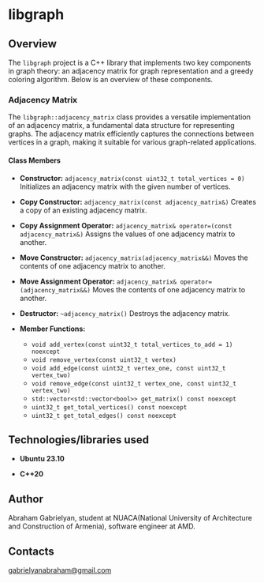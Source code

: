 # libgraph

## Overview

The `libgraph` project is a C++ library that implements two key components in graph theory: an adjacency matrix for graph representation and a greedy coloring algorithm. Below is an overview of these components.

### Adjacency Matrix

The `libgraph::adjacency_matrix` class provides a versatile implementation of an adjacency matrix, a fundamental data structure for representing graphs. The adjacency matrix efficiently captures the connections between vertices in a graph, making it suitable for various graph-related applications.

#### Class Members

- **Constructor:** `adjacency_matrix(const uint32_t total_vertices = 0)`
  Initializes an adjacency matrix with the given number of vertices.

- **Copy Constructor:** `adjacency_matrix(const adjacency_matrix&)`
  Creates a copy of an existing adjacency matrix.

- **Copy Assignment Operator:** `adjacency_matrix& operator=(const adjacency_matrix&)`
  Assigns the values of one adjacency matrix to another.

- **Move Constructor:** `adjacency_matrix(adjacency_matrix&&)`
  Moves the contents of one adjacency matrix to another.

- **Move Assignment Operator:** `adjacency_matrix& operator=(adjacency_matrix&&)`
  Moves the contents of one adjacency matrix to another.

- **Destructor:** `~adjacency_matrix()`
  Destroys the adjacency matrix.

- **Member Functions:**
  - `void add_vertex(const uint32_t total_vertices_to_add = 1) noexcept`
  - `void remove_vertex(const uint32_t vertex)`
  - `void add_edge(const uint32_t vertex_one, const uint32_t vertex_two)`
  - `void remove_edge(const uint32_t vertex_one, const uint32_t vertex_two)`
  - `std::vector<std::vector<bool>> get_matrix() const noexcept`
  - `uint32_t get_total_vertices() const noexcept`
  - `uint32_t get_total_edges() const noexcept`

## Technologies/libraries used

- **Ubuntu 23.10**

- **C++20**

## Author

Abraham Gabrielyan, student at NUACA(National University of Architecture and Construction of Armenia), software engineer at AMD.

## Contacts
gabrielyanabraham@gmail.com
